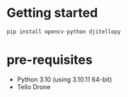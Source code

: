 # Getting started

```python
pip install opencv-python djitellopy
```

# pre-requisites

* Python 3.10 (using 3.10.11 64-bit)
* Tello Drone